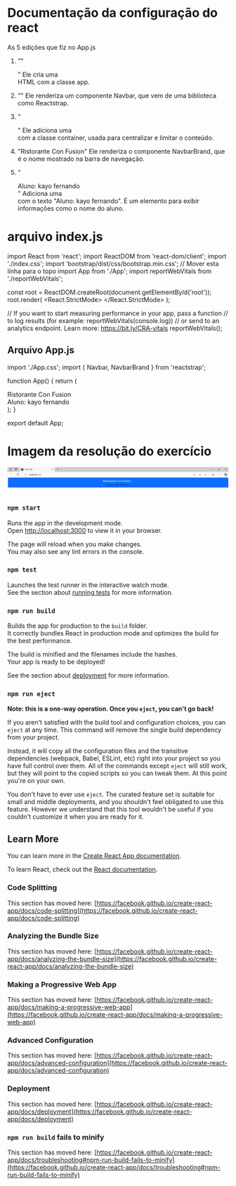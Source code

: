 # Documentação da configuração do react

As 5 edições que fiz no App.js
1. ""<div className="App">"
Ele cria uma <div> HTML com a classe app.

2. "<Navbar dark color="primary">"
Ele renderiza um componente Navbar, que vem de uma biblioteca como Reactstrap.

3. "<div className="container">"
Ele adiciona uma <div> com a classe container, usada para centralizar e limitar o conteúdo.

4. "<NavbarBrand href="/">Ristorante Con Fusion</NavbarBrand>"
Ele renderiza o componente NavbarBrand, que é o nome mostrado na barra de navegação.

5. "<div>Aluno: kayo fernando</div>"
Adiciona uma <div> com o texto "Aluno: kayo fernando". É um elemento para exibir informações como o nome do aluno.




# arquivo index.js

import React from 'react';
import ReactDOM from 'react-dom/client';
import './index.css';
import 'bootstrap/dist/css/bootstrap.min.css'; // Mover esta linha para o topo
import App from './App';
import reportWebVitals from './reportWebVitals';

const root = ReactDOM.createRoot(document.getElementById('root'));
root.render(
  <React.StrictMode>
    <App />
  </React.StrictMode>
);

// If you want to start measuring performance in your app, pass a function
// to log results (for example: reportWebVitals(console.log))
// or send to an analytics endpoint. Learn more: https://bit.ly/CRA-vitals
reportWebVitals();

## Arquivo App.js

import './App.css';
import { Navbar, NavbarBrand } from 'reactstrap';

function App() {
  return (
    <div className="App">
      <Navbar dark color="primary">
        <div className="container">
          <NavbarBrand href="/">Ristorante Con Fusion</NavbarBrand>
          <div>Aluno: kayo fernando </div>
        </div>
      </Navbar>
    </div>
  );
}

export default App;


# Imagem da resolução do exercício

![alt text](<src/Captura de tela 2024-11-21 195453.png>)

### `npm start`

Runs the app in the development mode.\
Open [http://localhost:3000](http://localhost:3000) to view it in your browser.

The page will reload when you make changes.\
You may also see any lint errors in the console.

### `npm test`

Launches the test runner in the interactive watch mode.\
See the section about [running tests](https://facebook.github.io/create-react-app/docs/running-tests) for more information.

### `npm run build`

Builds the app for production to the `build` folder.\
It correctly bundles React in production mode and optimizes the build for the best performance.

The build is minified and the filenames include the hashes.\
Your app is ready to be deployed!

See the section about [deployment](https://facebook.github.io/create-react-app/docs/deployment) for more information.

### `npm run eject`

**Note: this is a one-way operation. Once you `eject`, you can't go back!**

If you aren't satisfied with the build tool and configuration choices, you can `eject` at any time. This command will remove the single build dependency from your project.

Instead, it will copy all the configuration files and the transitive dependencies (webpack, Babel, ESLint, etc) right into your project so you have full control over them. All of the commands except `eject` will still work, but they will point to the copied scripts so you can tweak them. At this point you're on your own.

You don't have to ever use `eject`. The curated feature set is suitable for small and middle deployments, and you shouldn't feel obligated to use this feature. However we understand that this tool wouldn't be useful if you couldn't customize it when you are ready for it.

## Learn More

You can learn more in the [Create React App documentation](https://facebook.github.io/create-react-app/docs/getting-started).

To learn React, check out the [React documentation](https://reactjs.org/).

### Code Splitting

This section has moved here: [https://facebook.github.io/create-react-app/docs/code-splitting](https://facebook.github.io/create-react-app/docs/code-splitting)

### Analyzing the Bundle Size

This section has moved here: [https://facebook.github.io/create-react-app/docs/analyzing-the-bundle-size](https://facebook.github.io/create-react-app/docs/analyzing-the-bundle-size)

### Making a Progressive Web App

This section has moved here: [https://facebook.github.io/create-react-app/docs/making-a-progressive-web-app](https://facebook.github.io/create-react-app/docs/making-a-progressive-web-app)

### Advanced Configuration

This section has moved here: [https://facebook.github.io/create-react-app/docs/advanced-configuration](https://facebook.github.io/create-react-app/docs/advanced-configuration)

### Deployment

This section has moved here: [https://facebook.github.io/create-react-app/docs/deployment](https://facebook.github.io/create-react-app/docs/deployment)

### `npm run build` fails to minify

This section has moved here: [https://facebook.github.io/create-react-app/docs/troubleshooting#npm-run-build-fails-to-minify](https://facebook.github.io/create-react-app/docs/troubleshooting#npm-run-build-fails-to-minify)
